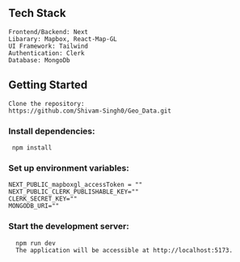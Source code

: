

## Tech Stack

    Frontend/Backend: Next
    Libarary: Mapbox, React-Map-GL
    UI Framework: Tailwind
    Authentication: Clerk
    Database: MongoDb

## Getting Started

    Clone the repository:
    https://github.com/Shivam-Singh0/Geo_Data.git


  ### Install dependencies:
     npm install

  ### Set up environment variables:
    NEXT_PUBLIC_mapboxgl_accessToken = ""
    NEXT_PUBLIC_CLERK_PUBLISHABLE_KEY=""
    CLERK_SECRET_KEY=""
    MONGODB_URI=""
 
  

  ### Start the development server:
      npm run dev
      The application will be accessible at http://localhost:5173.


